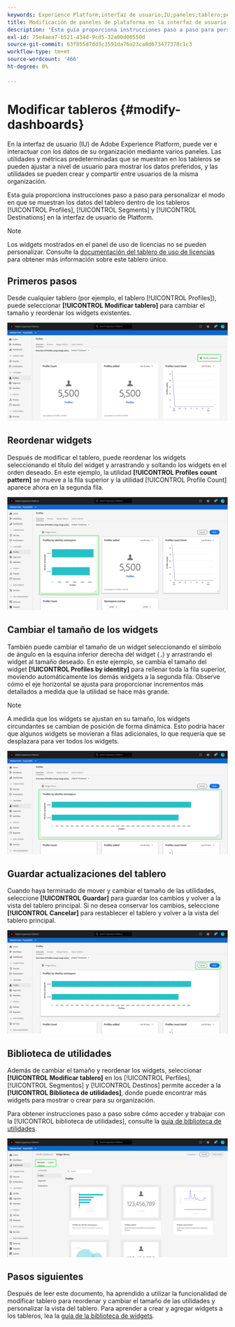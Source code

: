 ```yaml
---
keywords: Experience Platform;interfaz de usuario;IU;paneles;tablero;perfiles;segmentos;destinos;uso de licencias
title: Modificación de paneles de plataforma en la interfaz de usuario
description: 'Esta guía proporciona instrucciones paso a paso para personalizar la forma en que se muestran los datos de Adobe Experience Platform de su organización en los paneles. '
exl-id: 75e4aea7-b521-434d-9cd5-32a00d00550d
source-git-commit: 63f855d7dd3c3591da76a23ca8d673477378c1c3
workflow-type: tm+mt
source-wordcount: '466'
ht-degree: 0%

---
```


# Modificar tableros {#modify-dashboards}

En la interfaz de usuario (IU) de Adobe Experience Platform, puede ver e interactuar con los datos de su organización mediante varios paneles. Las utilidades y métricas predeterminadas que se muestran en los tableros se pueden ajustar a nivel de usuario para mostrar los datos preferidos, y las utilidades se pueden crear y compartir entre usuarios de la misma organización.

Esta guía proporciona instrucciones paso a paso para personalizar el modo en que se muestran los datos del tablero dentro de los tableros [!UICONTROL Profiles], [!UICONTROL Segments] y [!UICONTROL Destinations] en la interfaz de usuario de Platform.

>[!NOTE]
>
>Los widgets mostrados en el panel de uso de licencias no se pueden personalizar. Consulte la [documentación del tablero de uso de licencias](guides/license-usage.md) para obtener más información sobre este tablero único.

## Primeros pasos

Desde cualquier tablero (por ejemplo, el tablero [!UICONTROL Profiles]), puede seleccionar **[!UICONTROL Modificar tablero]** para cambiar el tamaño y reordenar los widgets existentes.

![](images/customization/modify-dashboard.png)

## Reordenar widgets

Después de modificar el tablero, puede reordenar los widgets seleccionando el título del widget y arrastrando y soltando los widgets en el orden deseado. En este ejemplo, la utilidad **[!UICONTROL Profiles count pattern]** se mueve a la fila superior y la utilidad [!UICONTROL Profile Count] aparece ahora en la segunda fila.

![](images/customization/move-widget.png)

## Cambiar el tamaño de los widgets

También puede cambiar el tamaño de un widget seleccionando el símbolo de ángulo en la esquina inferior derecha del widget (`⌟`) y arrastrando el widget al tamaño deseado. En este ejemplo, se cambia el tamaño del widget **[!UICONTROL Profiles by identity]** para rellenar toda la fila superior, moviendo automáticamente los demás widgets a la segunda fila. Observe cómo el eje horizontal se ajusta para proporcionar incrementos más detallados a medida que la utilidad se hace más grande.

>[!NOTE]
>
>A medida que los widgets se ajustan en su tamaño, los widgets circundantes se cambian de posición de forma dinámica. Esto podría hacer que algunos widgets se movieran a filas adicionales, lo que requería que se desplazara para ver todos los widgets.

![](images/customization/resize-widget.png)

## Guardar actualizaciones del tablero

Cuando haya terminado de mover y cambiar el tamaño de las utilidades, seleccione **[!UICONTROL Guardar]** para guardar los cambios y volver a la vista del tablero principal. Si no desea conservar los cambios, seleccione **[!UICONTROL Cancelar]** para restablecer el tablero y volver a la vista del tablero principal.

![](images/customization/save-changes.png)

## Biblioteca de utilidades

Además de cambiar el tamaño y reordenar los widgets, seleccionar **[!UICONTROL Modificar tablero]** en los [!UICONTROL Perfiles], [!UICONTROL Segmentos] y [!UICONTROL Destinos] permite acceder a la **[!UICONTROL Biblioteca de utilidades]**, donde puede encontrar más widgets para mostrar o crear para su organización.

Para obtener instrucciones paso a paso sobre cómo acceder y trabajar con la [!UICONTROL biblioteca de utilidades], consulte la [guía de biblioteca de utilidades](widget-library.md).

![](images/customization/widget-library.png)

## Pasos siguientes

Después de leer este documento, ha aprendido a utilizar la funcionalidad de modificar tablero para reordenar y cambiar el tamaño de las utilidades y personalizar la vista del tablero. Para aprender a crear y agregar widgets a los tableros, lea la [guía de la biblioteca de widgets](widget-library.md).
